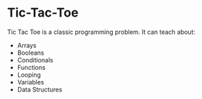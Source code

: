 # Tic-Tac-Toe

Tic Tac Toe is a classic programming problem. It can teach  about:
<ul>
  <li>Arrays</li>
  <li>Booleans</li>
  <li>Conditionals</li>
    <li>Functions</li>
  <li>Looping</li>
  <li>Variables</li>
  <li>Data Structures</li>
</ul>  




